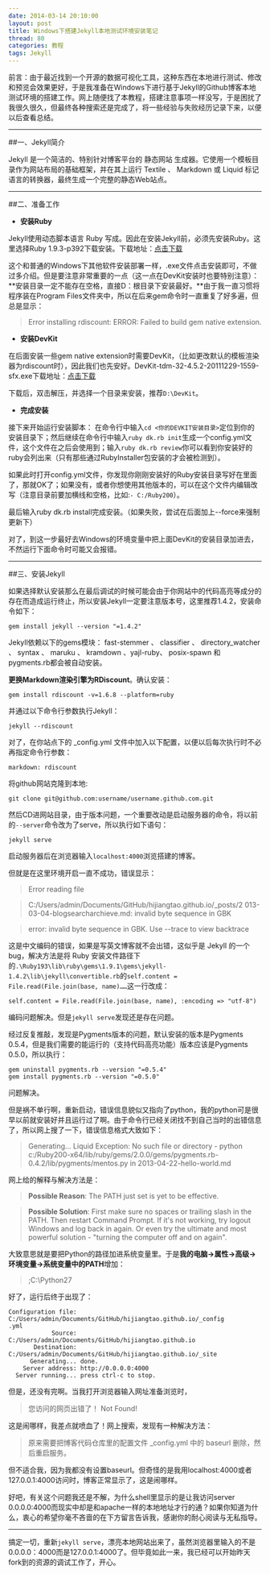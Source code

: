 ```yaml
---
date: 2014-03-14 20:10:00
layout: post
title: Windows下搭建Jekyll本地测试环境安装笔记
thread: 80
categories: 教程
tags: Jekyll
---
```


前言：由于最近找到一个开源的数据可视化工具，这种东西在本地进行测试、修改和预览会效果更好，于是我准备在Windows下进行基于Jekyll的Github博客本地测试环境的搭建工作。网上随便找了本教程，搭建注意事项一样没写，于是困扰了我很久很久，但最终各种搜索还是完成了，将一些经验与失败经历记录下来，以便以后查看总结。

----

##一、Jekyll简介

Jekyll 是一个简洁的、特别针对博客平台的 静态网站 生成器。它使用一个模板目录作为网站布局的基础框架，并在其上运行 Textile 、 Markdown 或 Liquid 标记语言的转换器，最终生成一个完整的静态Web站点。

----

##二、准备工作

* **安装Ruby**

Jekyll使用动态脚本语言 Ruby 写成。因此在安装Jekyll前，必须先安装Ruby。这里选择Ruby 1.9.3-p392下载安装。下载地址：[点击下载](http://rubyforge.org/frs/download.php/76798/rubyinstaller-1.9.3-p392.exe)

这个和普通的Windows下其他软件安装部署一样，.exe文件点击安装即可，不做过多介绍。但是要注意非常重要的一点（这一点在DevKit安装时也要特别注意）：**安装目录一定不能存在空格，直接D：根目录下安装最好。**由于我一直习惯将程序装在Program Files文件夹中，所以在后来gem命令时一直重复了好多遍，但总是显示：

>Error installing rdiscount: ERROR: Failed to build gem native extension.

* **安装DevKit**

在后面安装一些gem native extension时需要DevKit，（比如更改默认的模板渲染器为rdiscount时），因此我们也先安好。DevKit-tdm-32-4.5.2-20111229-1559-sfx.exe下载地址：[点击下载](https://github.com/downloads/oneclick/rubyinstaller/DevKit-tdm-32-4.5.2-20111229-1559-sfx.exe)

下载后，双击解压，并选择一个目录来安装，推荐`D:\DevKit`。

* **完成安装**

接下来开始运行安装脚本： 在命令行中输入`cd <你的DEVKIT安装目录>`定位到你的安装目录下；然后继续在命令行中输入`ruby dk.rb init`生成一个config.yml文件，这个文件在之后会使用到；输入`ruby dk.rb review`你可以看到你安装好的ruby会列出来（只有那些通过RubyInstaller包安装的才会被检测到）。

如果此时打开config.yml文件，你发现你刚刚安装好的Ruby安装目录写好在里面了，那就OK了；如果没有，或者你想使用其他版本的，可以在这个文件内编辑改写（注意目录前要加横线和空格，比如:`- C:/Ruby200`）。

最后输入ruby dk.rb install完成安装。（如果失败，尝试在后面加上--force来强制更新下）

对了，到这一步最好去Windows的环境变量中把上面DevKit的安装目录加进去，不然运行下面命令时可能又会报错。

----

##三、安装Jekyll

如果选择默认安装那么在最后调试的时候可能会由于你网站中的代码高亮等成分的存在而造成运行终止，所以安装Jekyll一定要注意版本号，这里推荐1.4.2，安装命令如下：

```
gem install jekyll --version "=1.4.2"
```

Jekyll依赖以下的gems模块： fast-stemmer 、 classifier 、 directory_watcher 、 syntax 、 maruku 、 kramdown 、yajl-ruby、 posix-spawn 和 pygments.rb都会被自动安装。

**更换Markdown渲染引擎为RDiscount**。确认安装：

```
gem install rdiscount -v=1.6.8 --platform=ruby
```

并通过以下命令行参数执行Jekyll：

```
jekyll --rdiscount
```

对了，在你站点下的 _config.yml 文件中加入以下配置，以便以后每次执行时不必再指定命令行参数：

```
markdown: rdiscount
```

将github网站克隆到本地: 

```
git clone git@github.com:username/username.github.com.git
```

然后CD进网站目录，由于版本问题，一个重要改动是启动服务器的命令，将以前的`--server`命令改为了serve，所以执行如下语句：

```
jekyll serve
```

启动服务器后在浏览器输入`localhost:4000`浏览搭建的博客。

但就是在这里环境开启一直不成功，错误显示：

>Error reading file 

>C:/Users/admin/Documents/GitHub/hijiangtao.github.io/_posts/2
013-03-04-blogsearcharchieve.md: invalid byte sequence in GBK

>error: invalid byte sequence in GBK. Use --trace to view backtrace

这是中文编码的错误，如果是写英文博客就不会出错，这似乎是 Jekyll 的一个 bug，解决方法是将 Ruby 安装文件路径下的`.\Ruby193\lib\ruby\gems\1.9.1\gems\jekyll-1.4.2\lib\jekyll\convertible.rb`的`self.content = File.read(File.join(base, name)……`这一行改成：

```
self.content = File.read(File.join(base, name), :encoding => "utf-8")
```

编码问题解决。但是`jekyll serve`发现还是存在问题。

经过反复推敲，发现是Pygments版本的问题，默认安装的版本是Pygments 0.5.4，但是我们需要的能运行的（支持代码高亮功能）版本应该是Pygments 0.5.0，所以执行：

```
gem uninstall pygments.rb --version "=0.5.4"
gem install pygments.rb --version "=0.5.0"
```

问题解决。

但是祸不单行啊，重新启动，错误信息貌似又指向了python，我的python可是很早以前就安装好并且运行过了啊。由于命令行已经关闭找不到自己当时的出错信息了，所以网上搜了一下，错误信息格式大致如下：

>Generating...   Liquid Exception: No such file or directory - python c:/Ruby200-x64/lib/ruby/gems/2.0.0/gems/pygments.rb-0.4.2/lib/pygments/mentos.py in 2013-04-22-hello-world.md

网上给的解释与解决方法是：

>**Possible Reason**: The PATH just set is yet to be effective.

>**Possible Solution**: First make sure no spaces or trailing slash in the PATH. Then restart Command Prompt. If it's not working, try logout Windows and log back in again. Or even try the ultimate and most powerful solution - "turning the computer off and on again".

大致意思就是要把Python的路径加进系统变量里。于是**我的电脑->属性->高级->环境变量->系统变量中的PATH**增加：

>;C:\Python27

好了，运行后终于出现了：

```
Configuration file: C:/Users/admin/Documents/GitHub/hijiangtao.github.io/_config
.yml
            Source: C:/Users/admin/Documents/GitHub/hijiangtao.github.io
       Destination: C:/Users/admin/Documents/GitHub/hijiangtao.github.io/_site
      Generating... done.
    Server address: http://0.0.0.0:4000
  Server running... press ctrl-c to stop.
```

但是，还没有完啊。当我打开浏览器输入网址准备浏览时，

>您访问的网页出错了！ Not Found!

这是闹哪样，我差点就喷血了！网上搜索，发现有一种解决方法：

>原来需要把博客代码仓库里的配置文件 _config.yml 中的 baseurl 删除，然后重启服务。

但不适合我，因为我都没有设置baseurl。但奇怪的是我用localhost:4000或者127.0.0.1:4000访问时，博客正常显示了，这是闹哪样。

好吧，有关这个问题我还是不解，为什么shell里显示的是让我访问server 0.0.0.0:4000而现实中却是和apache一样的本地地址才行的通？如果你知道为什么，衷心的希望你毫不吝啬的在下方留言告诉我，感谢你的耐心阅读与无私指导。

----

搞定一切，重新`jekyll serve`，漂亮本地网站出来了，虽然浏览器里输入的不是0.0.0.0：4000而是127.0.0.1:4000了。但毕竟如此一来，我已经可以开始昨天fork到的资源的调试工作了，开心。
